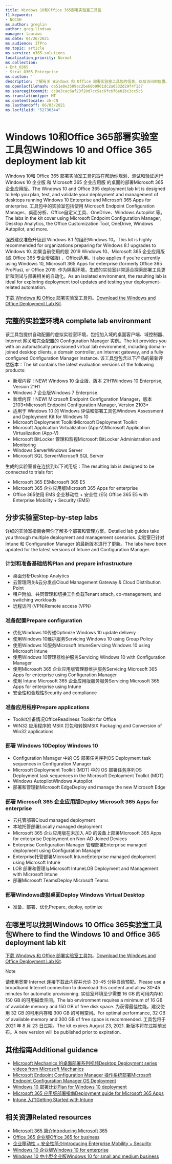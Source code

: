 ```yaml
---
title: Windows 10和Office 365部署实验室工具包
f1.keywords:
- NOCSH
ms.author: greglin
author: greg-lindsay
manager: laurawi
ms.date: 04/26/2021
ms.audience: ITPro
ms.topic: article
ms.service: o365-solutions
localization_priority: Normal
ms.collection:
- Ent_O365
- Strat_O365_Enterprise
ms.custom: ''
description: 了解有关 Windows 和 Office 部署实验室工具包的信息，以及访问的位置。
ms.openlocfilehash: da51e0e3509ac2be60b9961dc2a0532d29f4f137
ms.sourcegitcommit: cc9e3cac6af23f20d7cc5ac6fc6f6e01bc3cc5c5
ms.translationtype: MT
ms.contentlocale: zh-CN
ms.lasthandoff: 06/03/2021
ms.locfileid: "52736344"
---
```

# <a name="windows-10-and-office-365-deployment-lab-kit"></a><span data-ttu-id="fbf85-103">Windows 10和Office 365部署实验室工具包</span><span class="sxs-lookup"><span data-stu-id="fbf85-103">Windows 10 and Office 365 deployment lab kit</span></span>

<span data-ttu-id="fbf85-104">Windows 10和 Office 365 部署实验室工具包旨在帮助你规划、测试和验证运行 Windows 10 企业版 和 Microsoft 365 企业应用版 的桌面的部署Microsoft 365 企业应用版。</span><span class="sxs-lookup"><span data-stu-id="fbf85-104">The Windows 10 and Office 365 deployment lab kit is designed to help you plan, test, and validate your deployment and management of desktops running Windows 10 Enterprise and Microsoft 365 Apps for enterprise.</span></span> <span data-ttu-id="fbf85-105">工具包中的实验室包括使用 Microsoft Endpoint Configuration Manager、桌面分析、Office自定义工具、OneDrive、Windows Autopilot 等。</span><span class="sxs-lookup"><span data-stu-id="fbf85-105">The labs in the kit cover using Microsoft Endpoint Configuration Manager, Desktop Analytics, the Office Customization Tool, OneDrive, Windows Autopilot, and more.</span></span>

<span data-ttu-id="fbf85-106">强烈建议准备升级到 Windows 8.1 的组织Windows 10。</span><span class="sxs-lookup"><span data-stu-id="fbf85-106">This kit is highly recommended for organizations preparing for Windows 8.1 upgrades to Windows 10.</span></span> <span data-ttu-id="fbf85-107">如果当前使用的是 2019 Windows 10、Microsoft 365 企业应用版 (或 Office 365 专业增强版) ，Office适用。</span><span class="sxs-lookup"><span data-stu-id="fbf85-107">It also applies if you're currently using Windows 10, Microsoft 365 Apps for enterprise (formerly Office 365 ProPlus), or Office 2019.</span></span> <span data-ttu-id="fbf85-108">作为隔离环境，生成的实验室非常适合探索部署工具更新和测试与部署相关的自动化。</span><span class="sxs-lookup"><span data-stu-id="fbf85-108">As an isolated environment, the resulting lab is ideal for exploring deployment tool updates and testing your deployment-related automation.</span></span>

<span data-ttu-id="fbf85-109">[下载 Windows 和 Office 部署实验室工具包](https://www.microsoft.com/evalcenter/evaluate-lab-kit)。</span><span class="sxs-lookup"><span data-stu-id="fbf85-109">[Download the Windows and Office Deployment Lab Kit](https://www.microsoft.com/evalcenter/evaluate-lab-kit).</span></span>

## <a name="a-complete-lab-environment"></a><span data-ttu-id="fbf85-110">完整的实验室环境</span><span class="sxs-lookup"><span data-stu-id="fbf85-110">A complete lab environment</span></span>

<span data-ttu-id="fbf85-111">该工具包提供自动配置的虚拟实验室环境，包括加入域的桌面客户端、域控制器、Internet 网关和完全配置的 Configuration Manager 实例。</span><span class="sxs-lookup"><span data-stu-id="fbf85-111">The kit provides you with an automatically provisioned virtual lab environment, including domain-joined desktop clients, a domain controller, an Internet gateway, and a fully configured Configuration Manager instance.</span></span> <span data-ttu-id="fbf85-112">该工具包包含以下产品的最新评估版本：</span><span class="sxs-lookup"><span data-stu-id="fbf85-112">The kit contains the latest evaluation versions of the following products:</span></span>

  - <span data-ttu-id="fbf85-113">新增内容！</span><span class="sxs-lookup"><span data-stu-id="fbf85-113">NEW!</span></span> <span data-ttu-id="fbf85-114">Windows 10 企业版，版本 21H1</span><span class="sxs-lookup"><span data-stu-id="fbf85-114">Windows 10 Enterprise, Version 21H1</span></span>
  - <span data-ttu-id="fbf85-115">Windows 7 企业版</span><span class="sxs-lookup"><span data-stu-id="fbf85-115">Windows 7 Enterprise</span></span>
  - <span data-ttu-id="fbf85-116">新增内容！</span><span class="sxs-lookup"><span data-stu-id="fbf85-116">NEW!</span></span> <span data-ttu-id="fbf85-117">Microsoft Endpoint Configuration Manager，版本 2103\*</span><span class="sxs-lookup"><span data-stu-id="fbf85-117">Microsoft Endpoint Configuration Manager, Version 2103\*</span></span>
  - <span data-ttu-id="fbf85-118">适用于 Windows 10 的 Windows 评估和部署工具包</span><span class="sxs-lookup"><span data-stu-id="fbf85-118">Windows Assessment and Deployment Kit for Windows 10</span></span>
  - <span data-ttu-id="fbf85-119">Microsoft Deployment Toolkit</span><span class="sxs-lookup"><span data-stu-id="fbf85-119">Microsoft Deployment Toolkit</span></span>
  - <span data-ttu-id="fbf85-120">Microsoft Application Virtualization (App-V)</span><span class="sxs-lookup"><span data-stu-id="fbf85-120">Microsoft Application Virtualization (App-V)</span></span>
  - <span data-ttu-id="fbf85-121">Microsoft BitLocker 管理和监视</span><span class="sxs-lookup"><span data-stu-id="fbf85-121">Microsoft BitLocker Administration and Monitoring</span></span> 
  - <span data-ttu-id="fbf85-122">Windows Server</span><span class="sxs-lookup"><span data-stu-id="fbf85-122">Windows Server</span></span> 
  - <span data-ttu-id="fbf85-123">Microsoft SQL Server</span><span class="sxs-lookup"><span data-stu-id="fbf85-123">Microsoft SQL Server</span></span> 

<span data-ttu-id="fbf85-124">生成的实验室旨在连接到以下试用版：</span><span class="sxs-lookup"><span data-stu-id="fbf85-124">The resulting lab is designed to be connected to trials for:</span></span> 

  - <span data-ttu-id="fbf85-125">Microsoft 365 E5</span><span class="sxs-lookup"><span data-stu-id="fbf85-125">Microsoft 365 E5</span></span>
  - <span data-ttu-id="fbf85-126">Microsoft 365 企业应用版</span><span class="sxs-lookup"><span data-stu-id="fbf85-126">Microsoft 365 Apps for enterprise</span></span>
  - <span data-ttu-id="fbf85-127">Office 365使用 EMS 企业移动性 + 安全性 (E5) </span><span class="sxs-lookup"><span data-stu-id="fbf85-127">Office 365 E5 with Enterprise Mobility + Security (EMS)</span></span>

## <a name="step-by-step-labs"></a><span data-ttu-id="fbf85-128">分步实验室</span><span class="sxs-lookup"><span data-stu-id="fbf85-128">Step-by-step labs</span></span>

<span data-ttu-id="fbf85-129">详细的实验室指南会带你了解多个部署和管理方案。</span><span class="sxs-lookup"><span data-stu-id="fbf85-129">Detailed lab guides take you through multiple deployment and management scenarios.</span></span> <span data-ttu-id="fbf85-130">实验室已针对 Intune 和 Configuration Manager 的最新版本进行了更新。</span><span class="sxs-lookup"><span data-stu-id="fbf85-130">The labs have been updated for the latest versions of Intune and Configuration Manager.</span></span> 

### <a name="plan-and-prepare-infrastructure"></a><span data-ttu-id="fbf85-131">计划和准备基础结构</span><span class="sxs-lookup"><span data-stu-id="fbf85-131">Plan and prepare infrastructure</span></span> 
- <span data-ttu-id="fbf85-132">桌面分析</span><span class="sxs-lookup"><span data-stu-id="fbf85-132">Desktop Analytics</span></span> 
- <span data-ttu-id="fbf85-133">云管理网关&云分发点</span><span class="sxs-lookup"><span data-stu-id="fbf85-133">Cloud Management Gateway & Cloud Distribution Point</span></span> 
- <span data-ttu-id="fbf85-134">租户附加、共同管理和切换工作负载</span><span class="sxs-lookup"><span data-stu-id="fbf85-134">Tenant attach, co-management, and switching workloads</span></span> 
- <span data-ttu-id="fbf85-135">远程访问 (VPN)</span><span class="sxs-lookup"><span data-stu-id="fbf85-135">Remote access (VPN)</span></span> 

### <a name="prepare-configuration"></a><span data-ttu-id="fbf85-136">准备配置</span><span class="sxs-lookup"><span data-stu-id="fbf85-136">Prepare configuration</span></span>   

- <span data-ttu-id="fbf85-137">优化Windows 10传递</span><span class="sxs-lookup"><span data-stu-id="fbf85-137">Optimize Windows 10 update delivery</span></span>   
- <span data-ttu-id="fbf85-138">使用Windows 10维护服务</span><span class="sxs-lookup"><span data-stu-id="fbf85-138">Servicing Windows 10 using Group Policy</span></span>
- <span data-ttu-id="fbf85-139">使用Windows 10服务Microsoft Intune</span><span class="sxs-lookup"><span data-stu-id="fbf85-139">Servicing Windows 10 using Microsoft Intune</span></span>   
- <span data-ttu-id="fbf85-140">使用Windows 10管理器维护服务</span><span class="sxs-lookup"><span data-stu-id="fbf85-140">Servicing Windows 10 with Configuration Manager</span></span>   
- <span data-ttu-id="fbf85-141">使用Microsoft 365 企业应用版管理器维护服务</span><span class="sxs-lookup"><span data-stu-id="fbf85-141">Servicing Microsoft 365 Apps for enterprise using Configuration Manager</span></span>   
- <span data-ttu-id="fbf85-142">使用 Intune Microsoft 365 企业应用版服务服务</span><span class="sxs-lookup"><span data-stu-id="fbf85-142">Servicing Microsoft 365 Apps for enterprise using Intune</span></span>  
- <span data-ttu-id="fbf85-143">安全性和合规性</span><span class="sxs-lookup"><span data-stu-id="fbf85-143">Security and compliance</span></span>   

### <a name="prepare-applications"></a><span data-ttu-id="fbf85-144">准备应用程序</span><span class="sxs-lookup"><span data-stu-id="fbf85-144">Prepare applications</span></span>    

- <span data-ttu-id="fbf85-145">Toolkit准备情况Office</span><span class="sxs-lookup"><span data-stu-id="fbf85-145">Readiness Toolkit for Office</span></span>  
- <span data-ttu-id="fbf85-146">WIN32 应用程序的 MSIX 打包和转换</span><span class="sxs-lookup"><span data-stu-id="fbf85-146">MSIX Packaging and Conversion of Win32 applications</span></span>   

### <a name="deploy-windows-10"></a><span data-ttu-id="fbf85-147">部署 Windows 10</span><span class="sxs-lookup"><span data-stu-id="fbf85-147">Deploy Windows 10</span></span>   

- <span data-ttu-id="fbf85-148">Configuration Manager 中的 OS 部署任务序列</span><span class="sxs-lookup"><span data-stu-id="fbf85-148">OS Deployment task sequences in Configuration Manager</span></span>
- <span data-ttu-id="fbf85-149">Microsoft Deployment Toolkit (MDT) 中的 OS 部署任务序列</span><span class="sxs-lookup"><span data-stu-id="fbf85-149">OS Deployment task sequences in the Microsoft Deployment Toolkit (MDT)</span></span>
- <span data-ttu-id="fbf85-150">Windows Autopilot</span><span class="sxs-lookup"><span data-stu-id="fbf85-150">Windows Autopilot</span></span>
- <span data-ttu-id="fbf85-151">部署和管理新Microsoft Edge</span><span class="sxs-lookup"><span data-stu-id="fbf85-151">Deploy and manage the new Microsoft Edge</span></span>  

### <a name="deploy-microsoft-365-apps-for-enterprise"></a><span data-ttu-id="fbf85-152">部署 Microsoft 365 企业应用版</span><span class="sxs-lookup"><span data-stu-id="fbf85-152">Deploy Microsoft 365 Apps for enterprise</span></span>    

- <span data-ttu-id="fbf85-153">云托管部署</span><span class="sxs-lookup"><span data-stu-id="fbf85-153">Cloud managed deployment</span></span>  
- <span data-ttu-id="fbf85-154">本地托管部署</span><span class="sxs-lookup"><span data-stu-id="fbf85-154">Locally managed deployment</span></span>    
- <span data-ttu-id="fbf85-155">Microsoft 365 企业应用版在未加入 AD 的设备上部署</span><span class="sxs-lookup"><span data-stu-id="fbf85-155">Microsoft 365 Apps for enterprise Deployment on Non-AD Joined Devices</span></span> 
- <span data-ttu-id="fbf85-156">Enterprise Configuration Manager 管理部署</span><span class="sxs-lookup"><span data-stu-id="fbf85-156">Enterprise managed deployment using Configuration Manager</span></span>
- <span data-ttu-id="fbf85-157">Enterprise托管部署Microsoft Intune</span><span class="sxs-lookup"><span data-stu-id="fbf85-157">Enterprise managed deployment using Microsoft Intune</span></span>  
- <span data-ttu-id="fbf85-158">LOB 部署和管理与Microsoft Intune</span><span class="sxs-lookup"><span data-stu-id="fbf85-158">LOB Deployment and Management with Microsoft Intune</span></span>
- <span data-ttu-id="fbf85-159">部署Microsoft Teams</span><span class="sxs-lookup"><span data-stu-id="fbf85-159">Deploy Microsoft Teams</span></span>

### <a name="deploy-windows-virtual-desktop"></a><span data-ttu-id="fbf85-160">部署Windows虚拟桌面</span><span class="sxs-lookup"><span data-stu-id="fbf85-160">Deploy Windows Virtual Desktop</span></span>  

- <span data-ttu-id="fbf85-161">准备、部署、优化</span><span class="sxs-lookup"><span data-stu-id="fbf85-161">Prepare, deploy, optimize</span></span>
 
## <a name="where-to-find-the-windows-10-and-office-365-deployment-lab-kit"></a><span data-ttu-id="fbf85-162">在哪里可以找到Windows 10 Office 365实验室工具包</span><span class="sxs-lookup"><span data-stu-id="fbf85-162">Where to find the Windows 10 and Office 365 deployment lab kit</span></span>

<span data-ttu-id="fbf85-163">[下载 Windows 和 Office 部署实验室工具包](https://www.microsoft.com/evalcenter/evaluate-lab-kit)。</span><span class="sxs-lookup"><span data-stu-id="fbf85-163">[Download the Windows and Office Deployment Lab Kit](https://www.microsoft.com/evalcenter/evaluate-lab-kit).</span></span>

> [!NOTE]
> <span data-ttu-id="fbf85-164">请使用宽带 Internet 连接下载此内容并允许 30-45 分钟自动预配。</span><span class="sxs-lookup"><span data-stu-id="fbf85-164">Please use a broadband Internet connection to download this content and allow 30-45 minutes for automatic provisioning.</span></span> <span data-ttu-id="fbf85-165">实验室环境至少需要 16 GB 的可用内存和 150 GB 的可用磁盘空间。</span><span class="sxs-lookup"><span data-stu-id="fbf85-165">The lab environment requires a minimum of 16 GB of available memory and 150 GB of free disk space.</span></span> <span data-ttu-id="fbf85-166">为获得最佳性能，建议使用 32 GB 的可用内存和 300 GB 的可用空间。</span><span class="sxs-lookup"><span data-stu-id="fbf85-166">For optimal performance, 32 GB of available memory and 300 GB of free space is recommended.</span></span> <span data-ttu-id="fbf85-167">工具包将于 2021 年 8 月 23 日过期。</span><span class="sxs-lookup"><span data-stu-id="fbf85-167">The kit expires August 23, 2021.</span></span> <span data-ttu-id="fbf85-168">新版本将在过期前发布。</span><span class="sxs-lookup"><span data-stu-id="fbf85-168">A new version will be published prior to expiration.</span></span>

## <a name="additional-guidance"></a><span data-ttu-id="fbf85-169">其他指南</span><span class="sxs-lookup"><span data-stu-id="fbf85-169">Additional guidance</span></span>

  - [<span data-ttu-id="fbf85-170">Microsoft Mechanics 的桌面部署系列视频</span><span class="sxs-lookup"><span data-stu-id="fbf85-170">Desktop Deployment series videos from Microsoft Mechanics</span></span>](https://www.aka.ms/watchhowtoshift)
  - [<span data-ttu-id="fbf85-171">Microsoft Endpoint Configuration Manager 操作系统部署</span><span class="sxs-lookup"><span data-stu-id="fbf85-171">Microsoft Endpoint Configuration Manager OS Deployment</span></span>](/mem/configmgr/osd/understand/introduction-to-operating-system-deployment)
  - [<span data-ttu-id="fbf85-172">Windows 10 部署计划</span><span class="sxs-lookup"><span data-stu-id="fbf85-172">Plan for Windows 10 deployment</span></span>](/windows/deployment/planning/index)
  - [<span data-ttu-id="fbf85-173">Microsoft 365 应用版部署指南</span><span class="sxs-lookup"><span data-stu-id="fbf85-173">Deployment guide for Microsoft 365 Apps</span></span>](/deployoffice/deployment-guide-microsoft-365-apps)
  - [<span data-ttu-id="fbf85-174">Intune 入门</span><span class="sxs-lookup"><span data-stu-id="fbf85-174">Getting Started with Intune</span></span>](/intune/get-started-evaluation)

## <a name="related-resources"></a><span data-ttu-id="fbf85-175">相关资源</span><span class="sxs-lookup"><span data-stu-id="fbf85-175">Related resources</span></span>

  - [<span data-ttu-id="fbf85-176">Microsoft 365 简介</span><span class="sxs-lookup"><span data-stu-id="fbf85-176">Introducing Microsoft 365</span></span>](https://www.microsoft.com/microsoft-365/default.aspx)
  - [<span data-ttu-id="fbf85-177">Office 365 企业版</span><span class="sxs-lookup"><span data-stu-id="fbf85-177">Office 365 for business</span></span>](https://products.office.com/business/office)
  - [<span data-ttu-id="fbf85-178">企业移动性 + 安全性简介</span><span class="sxs-lookup"><span data-stu-id="fbf85-178">Introducing Enterprise Mobility + Security</span></span>](https://www.microsoft.com/cloud-platform/enterprise-mobility-security)
  - [<span data-ttu-id="fbf85-179">Windows 10 企业版</span><span class="sxs-lookup"><span data-stu-id="fbf85-179">Windows 10 for enterprise</span></span>](https://www.microsoft.com/WindowsForBusiness/windows-for-enterprise)
  - [<span data-ttu-id="fbf85-180">Windows 10 中小型企业版</span><span class="sxs-lookup"><span data-stu-id="fbf85-180">Windows 10 for small and medium business</span></span>](https://www.microsoft.com/WindowsForBusiness/windows-for-small-business)

